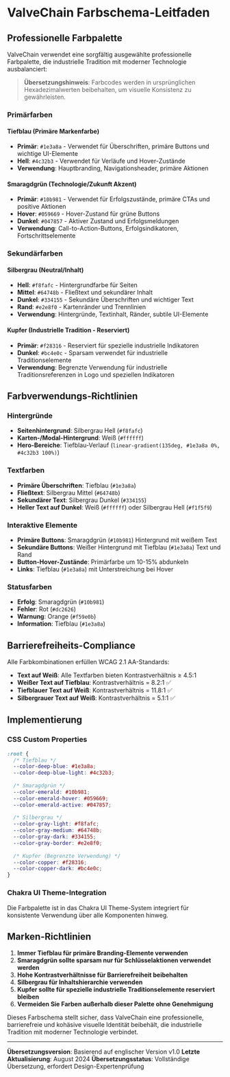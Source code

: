 # ValveChain Farbschema-Leitfaden

## Professionelle Farbpalette

ValveChain verwendet eine sorgfältig ausgewählte professionelle Farbpalette, die industrielle Tradition mit moderner Technologie ausbalanciert:

> **Übersetzungshinweis**: Farbcodes werden in ursprünglichen Hexadezimalwerten beibehalten, um visuelle Konsistenz zu gewährleisten.

### Primärfarben

#### Tiefblau (Primäre Markenfarbe)
- **Primär**: `#1e3a8a` - Verwendet für Überschriften, primäre Buttons und wichtige UI-Elemente
- **Hell**: `#4c32b3` - Verwendet für Verläufe und Hover-Zustände
- **Verwendung**: Hauptbranding, Navigationsheader, primäre Aktionen

#### Smaragdgrün (Technologie/Zukunft Akzent)
- **Primär**: `#10b981` - Verwendet für Erfolgszustände, primäre CTAs und positive Aktionen
- **Hover**: `#059669` - Hover-Zustand für grüne Buttons
- **Dunkel**: `#047857` - Aktiver Zustand und Erfolgsmeldungen
- **Verwendung**: Call-to-Action-Buttons, Erfolgsindikatoren, Fortschrittselemente

### Sekundärfarben

#### Silbergrau (Neutral/Inhalt)
- **Hell**: `#f8fafc` - Hintergrundfarbe für Seiten
- **Mittel**: `#64748b` - Fließtext und sekundärer Inhalt
- **Dunkel**: `#334155` - Sekundäre Überschriften und wichtiger Text
- **Rand**: `#e2e8f0` - Kartenränder und Trennlinien
- **Verwendung**: Hintergründe, Textinhalt, Ränder, subtile UI-Elemente

#### Kupfer (Industrielle Tradition - Reserviert)
- **Primär**: `#f28316` - Reserviert für spezielle industrielle Indikatoren
- **Dunkel**: `#bc4e0c` - Sparsam verwendet für industrielle Traditionselemente
- **Verwendung**: Begrenzte Verwendung für industrielle Traditionsreferenzen in Logo und speziellen Indikatoren

## Farbverwendungs-Richtlinien

### Hintergründe
- **Seitenhintergrund**: Silbergrau Hell (`#f8fafc`)
- **Karten-/Modal-Hintergrund**: Weiß (`#ffffff`)
- **Hero-Bereiche**: Tiefblau-Verlauf (`linear-gradient(135deg, #1e3a8a 0%, #4c32b3 100%)`)

### Textfarben
- **Primäre Überschriften**: Tiefblau (`#1e3a8a`)
- **Fließtext**: Silbergrau Mittel (`#64748b`)
- **Sekundärer Text**: Silbergrau Dunkel (`#334155`)
- **Heller Text auf Dunkel**: Weiß (`#ffffff`) oder Silbergrau Hell (`#f1f5f9`)

### Interaktive Elemente
- **Primäre Buttons**: Smaragdgrün (`#10b981`) Hintergrund mit weißem Text
- **Sekundäre Buttons**: Weißer Hintergrund mit Tiefblau (`#1e3a8a`) Text und Rand
- **Button-Hover-Zustände**: Primärfarbe um 10-15% abdunkeln
- **Links**: Tiefblau (`#1e3a8a`) mit Unterstreichung bei Hover

### Statusfarben
- **Erfolg**: Smaragdgrün (`#10b981`)
- **Fehler**: Rot (`#dc2626`)
- **Warnung**: Orange (`#f59e0b`)
- **Information**: Tiefblau (`#1e3a8a`)

## Barrierefreiheits-Compliance

Alle Farbkombinationen erfüllen WCAG 2.1 AA-Standards:

- **Text auf Weiß**: Alle Textfarben bieten Kontrastverhältnis ≥ 4.5:1
- **Weißer Text auf Tiefblau**: Kontrastverhältnis = 8.2:1 ✅
- **Tiefblauer Text auf Weiß**: Kontrastverhältnis = 11.8:1 ✅
- **Silbergrauer Text auf Weiß**: Kontrastverhältnis = 5.1:1 ✅

## Implementierung

### CSS Custom Properties
```css
:root {
  /* Tiefblau */
  --color-deep-blue: #1e3a8a;
  --color-deep-blue-light: #4c32b3;
  
  /* Smaragdgrün */
  --color-emerald: #10b981;
  --color-emerald-hover: #059669;
  --color-emerald-active: #047857;
  
  /* Silbergrau */
  --color-gray-light: #f8fafc;
  --color-gray-medium: #64748b;
  --color-gray-dark: #334155;
  --color-gray-border: #e2e8f0;
  
  /* Kupfer (Begrenzte Verwendung) */
  --color-copper: #f28316;
  --color-copper-dark: #bc4e0c;
}
```

### Chakra UI Theme-Integration
Die Farbpalette ist in das Chakra UI Theme-System integriert für konsistente Verwendung über alle Komponenten hinweg.

## Marken-Richtlinien

1. **Immer Tiefblau für primäre Branding-Elemente verwenden**
2. **Smaragdgrün sollte sparsam nur für Schlüsselaktionen verwendet werden**
3. **Hohe Kontrastverhältnisse für Barrierefreiheit beibehalten**
4. **Silbergrau für Inhaltshierarchie verwenden**
5. **Kupfer sollte für spezielle industrielle Traditionselemente reserviert bleiben**
6. **Vermeiden Sie Farben außerhalb dieser Palette ohne Genehmigung**

Dieses Farbschema stellt sicher, dass ValveChain eine professionelle, barrierefreie und kohäsive visuelle Identität beibehält, die industrielle Tradition mit moderner Technologie verbindet.

---

**Übersetzungsversion**: Basierend auf englischer Version v1.0
**Letzte Aktualisierung**: August 2024
**Übersetzungsstatus**: Vollständige Übersetzung, erfordert Design-Expertenprüfung